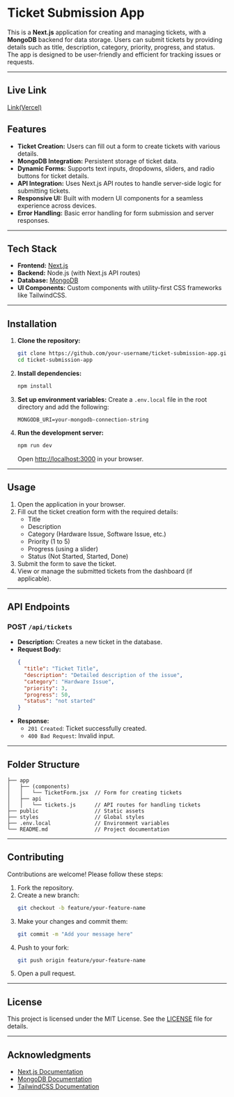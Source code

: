 # Ticket Submission App

This is a **Next.js** application for creating and managing tickets, with a **MongoDB** backend for data storage. Users can submit tickets by providing details such as title, description, category, priority, progress, and status. The app is designed to be user-friendly and efficient for tracking issues or requests.

---
## Live Link
[Link(Vercel)](https://nextjs.org/)


## Features

- **Ticket Creation:** Users can fill out a form to create tickets with various details.
- **MongoDB Integration:** Persistent storage of ticket data.
- **Dynamic Forms:** Supports text inputs, dropdowns, sliders, and radio buttons for ticket details.
- **API Integration:** Uses Next.js API routes to handle server-side logic for submitting tickets.
- **Responsive UI:** Built with modern UI components for a seamless experience across devices.
- **Error Handling:** Basic error handling for form submission and server responses.

---

## Tech Stack

- **Frontend:** [Next.js](https://nextjs.org/)
- **Backend:** Node.js (with Next.js API routes)
- **Database:** [MongoDB](https://www.mongodb.com/)
- **UI Components:** Custom components with utility-first CSS frameworks like TailwindCSS.

---

## Installation

1. **Clone the repository:**
   ```bash
   git clone https://github.com/your-username/ticket-submission-app.git
   cd ticket-submission-app
   ```

2. **Install dependencies:**
   ```bash
   npm install
   ```

3. **Set up environment variables:**
   Create a `.env.local` file in the root directory and add the following:
   ```env
   MONGODB_URI=your-mongodb-connection-string
   ```

4. **Run the development server:**
   ```bash
   npm run dev
   ```
   Open [http://localhost:3000](http://localhost:3000) in your browser.

---

## Usage

1. Open the application in your browser.
2. Fill out the ticket creation form with the required details:
   - Title
   - Description
   - Category (Hardware Issue, Software Issue, etc.)
   - Priority (1 to 5)
   - Progress (using a slider)
   - Status (Not Started, Started, Done)
3. Submit the form to save the ticket.
4. View or manage the submitted tickets from the dashboard (if applicable).

---

## API Endpoints

### **POST** `/api/tickets`
- **Description:** Creates a new ticket in the database.
- **Request Body:**
  ```json
  {
    "title": "Ticket Title",
    "description": "Detailed description of the issue",
    "category": "Hardware Issue",
    "priority": 3,
    "progress": 50,
    "status": "not started"
  }
  ```
- **Response:**
  - `201 Created`: Ticket successfully created.
  - `400 Bad Request`: Invalid input.

---

## Folder Structure

```plaintext
├── app
│   ├── (components)
│   │   └── TicketForm.jsx  // Form for creating tickets
│   ├── api
│   │   └── tickets.js      // API routes for handling tickets
├── public                  // Static assets
├── styles                  // Global styles
├── .env.local              // Environment variables
└── README.md               // Project documentation
```

---

## Contributing

Contributions are welcome! Please follow these steps:

1. Fork the repository.
2. Create a new branch:
   ```bash
   git checkout -b feature/your-feature-name
   ```
3. Make your changes and commit them:
   ```bash
   git commit -m "Add your message here"
   ```
4. Push to your fork:
   ```bash
   git push origin feature/your-feature-name
   ```
5. Open a pull request.

---

## License

This project is licensed under the MIT License. See the [LICENSE](LICENSE) file for details.

---

## Acknowledgments

- [Next.js Documentation](https://nextjs.org/docs)
- [MongoDB Documentation](https://www.mongodb.com/docs/)
- [TailwindCSS Documentation](https://tailwindcss.com/docs)